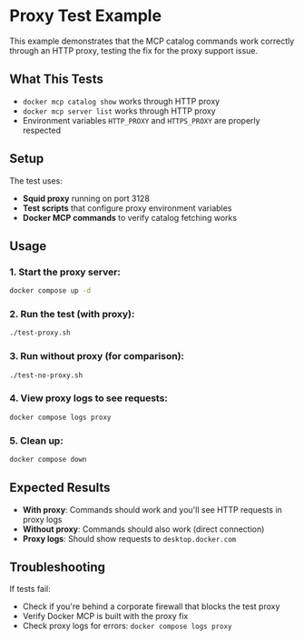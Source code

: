 # Proxy Test Example

This example demonstrates that the MCP catalog commands work correctly through an HTTP proxy, testing the fix for the proxy support issue.

## What This Tests

- `docker mcp catalog show` works through HTTP proxy
- `docker mcp server list` works through HTTP proxy  
- Environment variables `HTTP_PROXY` and `HTTPS_PROXY` are properly respected

## Setup

The test uses:
- **Squid proxy** running on port 3128
- **Test scripts** that configure proxy environment variables
- **Docker MCP commands** to verify catalog fetching works

## Usage

### 1. Start the proxy server:
```bash
docker compose up -d
```

### 2. Run the test (with proxy):
```bash
./test-proxy.sh
```

### 3. Run without proxy (for comparison):
```bash
./test-no-proxy.sh
```

### 4. View proxy logs to see requests:
```bash
docker compose logs proxy
```

### 5. Clean up:
```bash
docker compose down
```

## Expected Results

- **With proxy**: Commands should work and you'll see HTTP requests in proxy logs
- **Without proxy**: Commands should also work (direct connection)
- **Proxy logs**: Should show requests to `desktop.docker.com`

## Troubleshooting

If tests fail:
- Check if you're behind a corporate firewall that blocks the test proxy
- Verify Docker MCP is built with the proxy fix
- Check proxy logs for errors: `docker compose logs proxy`